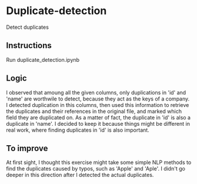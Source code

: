 # Duplicate-detection
Detect duplicates

## Instructions
Run duplicate_detection.ipynb

## Logic
I observed that amoung all the given columns, only duplications in 'id' and 'name' are worthwile to detect, because they act as the keys of a company.
I detected duplication in this columns, then used this information to retrieve the duplicates and their references in the original file, and marked which field they are duplicated on.
As a matter of fact, the duplicate in 'id' is also a duplicate in 'name'. I decided to keep it because things might be different in real work, where finding duplicates in 'id' is also important.

## To improve
At first sight, I thought this exercise might take some simple NLP methods to find the duplicates caused by typos, such as 'Apple' and 'Aple'. I didn't go deeper in this direction after I detected the actual duplicates.
